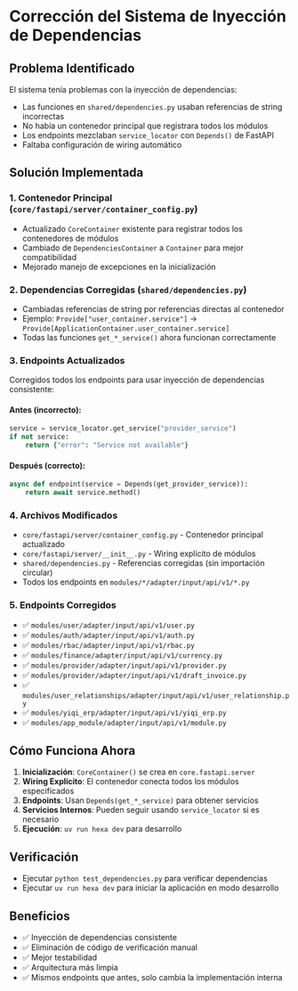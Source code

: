 # Corrección del Sistema de Inyección de Dependencias

## Problema Identificado
El sistema tenía problemas con la inyección de dependencias:
- Las funciones en `shared/dependencies.py` usaban referencias de string incorrectas
- No había un contenedor principal que registrara todos los módulos
- Los endpoints mezclaban `service_locator` con `Depends()` de FastAPI
- Faltaba configuración de wiring automático

## Solución Implementada

### 1. Contenedor Principal (`core/fastapi/server/container_config.py`)
- Actualizado `CoreContainer` existente para registrar todos los contenedores de módulos
- Cambiado de `DependenciesContainer` a `Container` para mejor compatibilidad
- Mejorado manejo de excepciones en la inicialización

### 2. Dependencias Corregidas (`shared/dependencies.py`)
- Cambiadas referencias de string por referencias directas al contenedor
- Ejemplo: `Provide["user_container.service"]` → `Provide[ApplicationContainer.user_container.service]`
- Todas las funciones `get_*_service()` ahora funcionan correctamente

### 3. Endpoints Actualizados
Corregidos todos los endpoints para usar inyección de dependencias consistente:

#### Antes (incorrecto):
```python
service = service_locator.get_service("provider_service")
if not service:
    return {"error": "Service not available"}
```

#### Después (correcto):
```python
async def endpoint(service = Depends(get_provider_service)):
    return await service.method()
```

### 4. Archivos Modificados
- `core/fastapi/server/container_config.py` - Contenedor principal actualizado
- `core/fastapi/server/__init__.py` - Wiring explícito de módulos
- `shared/dependencies.py` - Referencias corregidas (sin importación circular)
- Todos los endpoints en `modules/*/adapter/input/api/v1/*.py`

### 5. Endpoints Corregidos
- ✅ `modules/user/adapter/input/api/v1/user.py`
- ✅ `modules/auth/adapter/input/api/v1/auth.py`
- ✅ `modules/rbac/adapter/input/api/v1/rbac.py`
- ✅ `modules/finance/adapter/input/api/v1/currency.py`
- ✅ `modules/provider/adapter/input/api/v1/provider.py`
- ✅ `modules/provider/adapter/input/api/v1/draft_invoice.py`
- ✅ `modules/user_relationships/adapter/input/api/v1/user_relationship.py`
- ✅ `modules/yiqi_erp/adapter/input/api/v1/yiqi_erp.py`
- ✅ `modules/app_module/adapter/input/api/v1/module.py`

## Cómo Funciona Ahora

1. **Inicialización**: `CoreContainer()` se crea en `core.fastapi.server`
2. **Wiring Explícito**: El contenedor conecta todos los módulos especificados
3. **Endpoints**: Usan `Depends(get_*_service)` para obtener servicios
4. **Servicios Internos**: Pueden seguir usando `service_locator` si es necesario
5. **Ejecución**: `uv run hexa dev` para desarrollo

## Verificación
- Ejecutar `python test_dependencies.py` para verificar dependencias
- Ejecutar `uv run hexa dev` para iniciar la aplicación en modo desarrollo

## Beneficios
- ✅ Inyección de dependencias consistente
- ✅ Eliminación de código de verificación manual
- ✅ Mejor testabilidad
- ✅ Arquitectura más limpia
- ✅ Mismos endpoints que antes, solo cambia la implementación interna